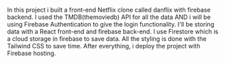In this project i built a front-end Netflix clone called danflix with firebase backend. I used the TMDB(themoviedb) API for all the 
data AND i will be using Firebase Authentication to give the login functionality. I'll be storing data with a React front-end and firebase back-end. I use Firestore which is a cloud storage in firebase to save data. All the styling is
done with the Tailwind CSS to save time. After everything, i deploy the project with Firebase hosting.